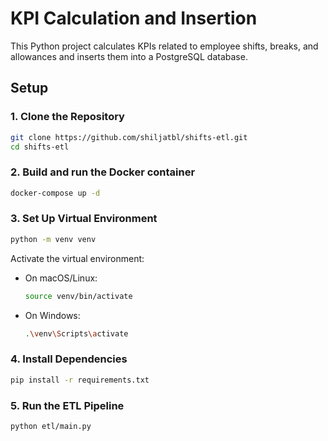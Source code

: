 
# KPI Calculation and Insertion

This Python project calculates KPIs related to employee shifts, breaks, and allowances and inserts them into a PostgreSQL database.

## Setup

### 1. Clone the Repository

```bash
git clone https://github.com/shiljatbl/shifts-etl.git
cd shifts-etl
```

### 2. Build and run the Docker container

```bash
docker-compose up -d
```

### 3. Set Up Virtual Environment

```bash
python -m venv venv
```

Activate the virtual environment:

- On macOS/Linux:
  ```bash
  source venv/bin/activate
  ```
- On Windows:
  ```bash
  .\venv\Scripts\activate
  ```

### 4. Install Dependencies

```bash
pip install -r requirements.txt
```


### 5. Run the ETL Pipeline

```bash
python etl/main.py
```

